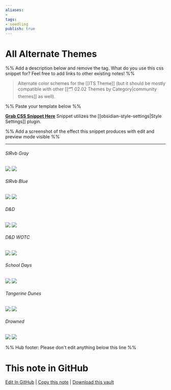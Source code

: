 ```yaml
---
aliases: 
- 
tags:
- seedling
publish: true
---
```


# All Alternate Themes

%% Add a description below and remove the tag. What do you use this css snippet for? Feel free to add links to other existing notes! %% 

> Alternate color schemes for the [[ITS Theme]] (but it should be mostly compatible with other [[🗂️ 02.02 Themes by Category|community themes]] as well).

%% Paste your template below %%

[**Grab CSS Snippet Here**](https://github.com/SlRvb/Obsidian--ITS-Theme/blob/main/Theme%20-%20All%20Alternate%20Themes.css)
Snippet utilizes the [[obsidian-style-settings|Style Settings]] plugin.

%% Add a screenshot of the effect this snippet produces with edit and preview mode visible %%

---
###### SlRvb Gray
![](https://github.com/SlRvb/Obsidian--ITS-Theme/raw/main/Images/Theme-SlRvb-Gray--Darkmode.png) 
![](https://github.com/SlRvb/Obsidian--ITS-Theme/raw/main/Images/Theme-SlRvb-Gray--Lightmode.png)

###### SlRvb Blue
![](https://github.com/SlRvb/Obsidian--ITS-Theme/raw/main/Images/Theme-SlRvb-Blue--Darkmode.png)
![](https://github.com/SlRvb/Obsidian--ITS-Theme/raw/main/Images/Theme-SlRvb-Blue--Lightmode.png)

###### D&D
![](https://github.com/SlRvb/Obsidian--ITS-Theme/raw/main/Images/Theme-DnD--Darkmode.png)
![](https://github.com/SlRvb/Obsidian--ITS-Theme/raw/main/Images/Theme-DnD--Lightmode.png)

###### D&D WOTC
![](https://raw.githubusercontent.com/SlRvb/Obsidian--ITS-Theme/main/Images/Theme-DnD-WOTC--Lightmode.png)
![](https://raw.githubusercontent.com/SlRvb/Obsidian--ITS-Theme/main/Images/Theme-DnD-WOTC--Darkmode.png)

###### School Days
![](https://github.com/SlRvb/Obsidian--ITS-Theme/raw/main/Images/Theme-School-Days--Darkmode.png)
![](https://github.com/SlRvb/Obsidian--ITS-Theme/raw/main/Images/Theme-School-Days--Lightmode.png)

###### Tangerine Dunes
![](https://github.com/SlRvb/Obsidian--ITS-Theme/raw/main/Images/Theme-Tangerine-Dunes--Darkmode.png)
![](https://github.com/SlRvb/Obsidian--ITS-Theme/raw/main/Images/Theme-Tangerine-Dunes--Lightmode.png)

###### Drowned
![](https://github.com/SlRvb/Obsidian--ITS-Theme/raw/main/Images/Theme-Drowned--Darkmode.png)
![](https://github.com/SlRvb/Obsidian--ITS-Theme/raw/main/Images/Theme-Drowned--Lightmode.png)

%% Hub footer: Please don't edit anything below this line %%

# This note in GitHub

<span class="git-footer">[Edit In GitHub](https://github.dev/obsidian-community/obsidian-hub/blob/main/02%20-%20Community%20Expansions/02.05%20All%20Community%20Expansions/CSS%20Snippets/All%20Alternate%20Themes%20%28ITS%20Theme%29.md "git-hub-edit-note") | [Copy this note](https://raw.githubusercontent.com/obsidian-community/obsidian-hub/main/02%20-%20Community%20Expansions/02.05%20All%20Community%20Expansions/CSS%20Snippets/All%20Alternate%20Themes%20%28ITS%20Theme%29.md "git-hub-copy-note") | [Download this vault](https://github.com/obsidian-community/obsidian-hub/archive/refs/heads/main.zip "git-hub-download-vault") </span>